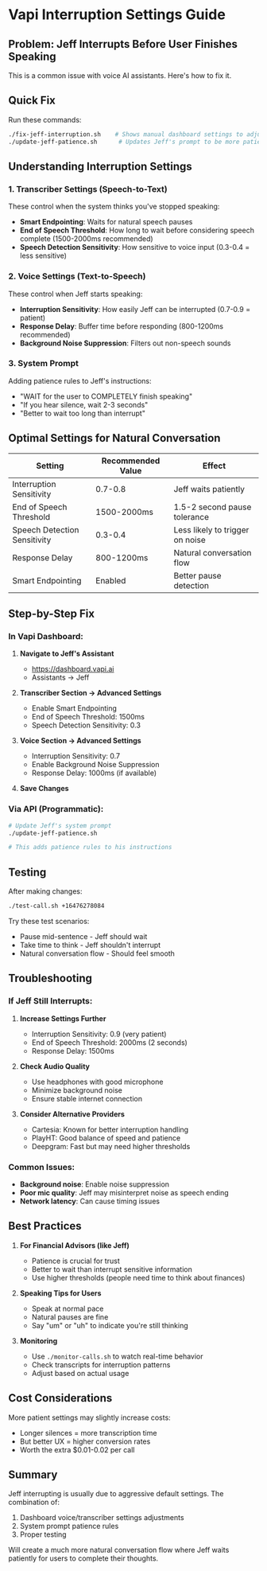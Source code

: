 # Vapi Interruption Settings Guide

## Problem: Jeff Interrupts Before User Finishes Speaking

This is a common issue with voice AI assistants. Here's how to fix it.

## Quick Fix

Run these commands:

```bash
./fix-jeff-interruption.sh    # Shows manual dashboard settings to adjust
./update-jeff-patience.sh      # Updates Jeff's prompt to be more patient
```

## Understanding Interruption Settings

### 1. **Transcriber Settings** (Speech-to-Text)

These control when the system thinks you've stopped speaking:

- **Smart Endpointing**: Waits for natural speech pauses
- **End of Speech Threshold**: How long to wait before considering speech complete (1500-2000ms recommended)
- **Speech Detection Sensitivity**: How sensitive to voice input (0.3-0.4 = less sensitive)

### 2. **Voice Settings** (Text-to-Speech)

These control when Jeff starts speaking:

- **Interruption Sensitivity**: How easily Jeff can be interrupted (0.7-0.9 = patient)
- **Response Delay**: Buffer time before responding (800-1200ms recommended)
- **Background Noise Suppression**: Filters out non-speech sounds

### 3. **System Prompt**

Adding patience rules to Jeff's instructions:

- "WAIT for the user to COMPLETELY finish speaking"
- "If you hear silence, wait 2-3 seconds"
- "Better to wait too long than interrupt"

## Optimal Settings for Natural Conversation

| Setting                      | Recommended Value | Effect                          |
| ---------------------------- | ----------------- | ------------------------------- |
| Interruption Sensitivity     | 0.7-0.8           | Jeff waits patiently            |
| End of Speech Threshold      | 1500-2000ms       | 1.5-2 second pause tolerance    |
| Speech Detection Sensitivity | 0.3-0.4           | Less likely to trigger on noise |
| Response Delay               | 800-1200ms        | Natural conversation flow       |
| Smart Endpointing            | Enabled           | Better pause detection          |

## Step-by-Step Fix

### In Vapi Dashboard:

1. **Navigate to Jeff's Assistant**

   - https://dashboard.vapi.ai
   - Assistants → Jeff

2. **Transcriber Section → Advanced Settings**

   - Enable Smart Endpointing
   - End of Speech Threshold: 1500ms
   - Speech Detection Sensitivity: 0.3

3. **Voice Section → Advanced Settings**

   - Interruption Sensitivity: 0.7
   - Enable Background Noise Suppression
   - Response Delay: 1000ms (if available)

4. **Save Changes**

### Via API (Programmatic):

```bash
# Update Jeff's system prompt
./update-jeff-patience.sh

# This adds patience rules to his instructions
```

## Testing

After making changes:

```bash
./test-call.sh +16476278084
```

Try these test scenarios:

- Pause mid-sentence - Jeff should wait
- Take time to think - Jeff shouldn't interrupt
- Natural conversation flow - Should feel smooth

## Troubleshooting

### If Jeff Still Interrupts:

1. **Increase Settings Further**

   - Interruption Sensitivity: 0.9 (very patient)
   - End of Speech Threshold: 2000ms (2 seconds)
   - Response Delay: 1500ms

2. **Check Audio Quality**

   - Use headphones with good microphone
   - Minimize background noise
   - Ensure stable internet connection

3. **Consider Alternative Providers**
   - Cartesia: Known for better interruption handling
   - PlayHT: Good balance of speed and patience
   - Deepgram: Fast but may need higher thresholds

### Common Issues:

- **Background noise**: Enable noise suppression
- **Poor mic quality**: Jeff may misinterpret noise as speech ending
- **Network latency**: Can cause timing issues

## Best Practices

1. **For Financial Advisors (like Jeff)**

   - Patience is crucial for trust
   - Better to wait than interrupt sensitive information
   - Use higher thresholds (people need time to think about finances)

2. **Speaking Tips for Users**

   - Speak at normal pace
   - Natural pauses are fine
   - Say "um" or "uh" to indicate you're still thinking

3. **Monitoring**
   - Use `./monitor-calls.sh` to watch real-time behavior
   - Check transcripts for interruption patterns
   - Adjust based on actual usage

## Cost Considerations

More patient settings may slightly increase costs:

- Longer silences = more transcription time
- But better UX = higher conversion rates
- Worth the extra $0.01-0.02 per call

## Summary

Jeff interrupting is usually due to aggressive default settings. The combination of:

1. Dashboard voice/transcriber settings adjustments
2. System prompt patience rules
3. Proper testing

Will create a much more natural conversation flow where Jeff waits patiently for users to complete their thoughts.
